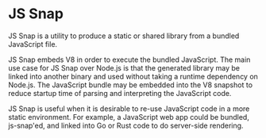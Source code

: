 # JS Snap
JS Snap is a utility to produce a static or shared library from a bundled JavaScript file.

JS Snap embeds V8 in order to execute the bundled JavaScript. The main use case for JS Snap over Node.js is that the generated library may be linked into another binary and used without taking a runtime dependency on Node.js. The JavaScript bundle may be embedded into the V8 snapshot to reduce startup time of parsing and interpreting the JavaScript code.

JS Snap is useful when it is desirable to re-use JavaScript code in a more static environment. For example, a JavaScript web app could be bundled, js-snap'ed, and linked into Go or Rust code to do server-side rendering.